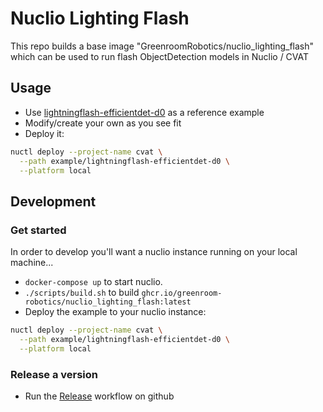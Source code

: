 # Nuclio Lighting Flash

This repo builds a base image "GreenroomRobotics/nuclio_lighting_flash" which can be used to run flash ObjectDetection models in Nuclio / CVAT


## Usage

* Use [lightningflash-efficientdet-d0](./example/lightningflash-efficientdet-d0) as a reference example
* Modify/create your own as you see fit
* Deploy it:
```bash
nuctl deploy --project-name cvat \
  --path example/lightningflash-efficientdet-d0 \
  --platform local
```


## Development

### Get started

In order to develop you'll want a nuclio instance running on your local machine... 

* `docker-compose up` to start nuclio.
* `./scripts/build.sh` to build `ghcr.io/greenroom-robotics/nuclio_lighting_flash:latest`
* Deploy the example to your nuclio instance:

```bash
nuctl deploy --project-name cvat \
  --path example/lightningflash-efficientdet-d0 \
  --platform local
```

### Release a version

* Run the [Release](./.github/workflows/release.yml) workflow on github